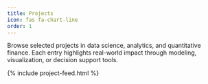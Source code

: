 ```yaml
---
title: Projects
icon: fas fa-chart-line
order: 1
---
```


Browse selected projects in data science, analytics, and quantitative finance. Each entry highlights real-world impact through modeling, visualization, or decision support tools.

{% include project-feed.html %}
